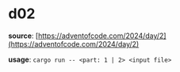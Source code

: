 # d02

**source**: [https://adventofcode.com/2024/day/2](https://adventofcode.com/2024/day/2)

**usage**: `cargo run -- <part: 1 | 2> <input file>`
